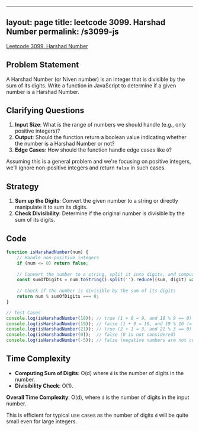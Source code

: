 
---
layout: page
title: leetcode 3099. Harshad Number
permalink: /s3099-js
---
[Leetcode 3099. Harshad Number](https://algoadvance.github.io/algoadvance/l3099)
## Problem Statement

A Harshad Number (or Niven number) is an integer that is divisible by the sum of its digits. Write a function in JavaScript to determine if a given number is a Harshad Number.

## Clarifying Questions

1. **Input Size**: What is the range of numbers we should handle (e.g., only positive integers)?
2. **Output**: Should the function return a boolean value indicating whether the number is a Harshad Number or not?
3. **Edge Cases**: How should the function handle edge cases like `0`? 

Assuming this is a general problem and we're focusing on positive integers, we'll ignore non-positive integers and return `false` in such cases.

## Strategy

1. **Sum up the Digits**: Convert the given number to a string or directly manipulate it to sum its digits.
2. **Check Divisibility**: Determine if the original number is divisible by the sum of its digits.

## Code

```javascript
function isHarshadNumber(num) {
    // Handle non-positive integers
    if (num <= 0) return false;
    
    // Convert the number to a string, split it into digits, and compute the sum of the digits
    const sumOfDigits = num.toString().split('').reduce((sum, digit) => sum + parseInt(digit), 0);
    
    // Check if the number is divisible by the sum of its digits
    return num % sumOfDigits === 0;
}

// Test Cases
console.log(isHarshadNumber(18)); // true (1 + 8 = 9, and 18 % 9 == 0)
console.log(isHarshadNumber(19)); // false (1 + 9 = 10, and 19 % 10 != 0)
console.log(isHarshadNumber(21)); // true (2 + 1 = 3, and 21 % 3 == 0)
console.log(isHarshadNumber(0));  // false (0 is not considered)
console.log(isHarshadNumber(-5)); // false (negative numbers are not considered)
```

## Time Complexity

- **Computing Sum of Digits**: O(d) where `d` is the number of digits in the number.
- **Divisibility Check**: O(1).

**Overall Time Complexity**: O(d), where `d` is the number of digits in the input number.

This is efficient for typical use cases as the number of digits `d` will be quite small even for large integers.